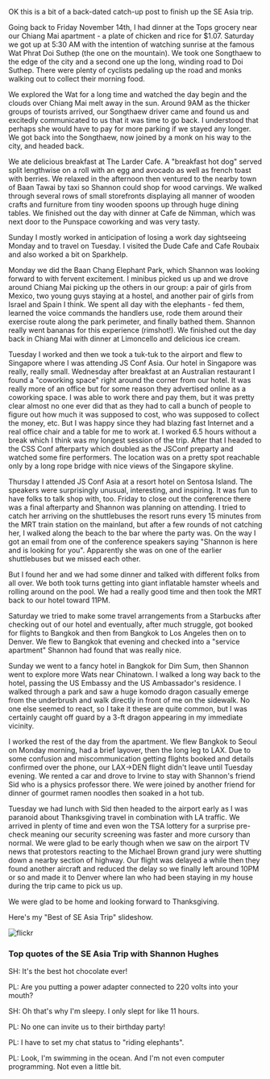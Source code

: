 OK this is a bit of a back-dated catch-up post to finish up the SE Asia trip.

Going back to Friday November 14th, I had dinner at the Tops grocery near our Chiang Mai apartment - a plate of chicken and rice for $1.07. Saturday we got up at 5:30 AM with the intention of watching sunrise at the famous Wat Phrat Doi Suthep (the one on the mountain). We took one Songthaew to the edge of the city and a second one up the long, winding road to Doi Suthep. There were plenty of cyclists pedaling up the road and monks walking out to collect their morning food.

We explored the Wat for a long time and watched the day begin and the clouds over Chiang Mai melt away in the sun. Around 9AM as the thicker groups of tourists arrived, our Songthaew driver came and found us and excitedly communicated to us that it was time to go back. I understood that perhaps she would have to pay for more parking if we stayed any longer. We got back into the Songthaew, now joined by a monk on his way to the city, and headed back.

We ate delicious breakfast at The Larder Cafe. A "breakfast hot dog" served split lengthwise on a roll with an egg and avocado as well as french toast with berries. We relaxed in the afternoon then ventured to the nearby town of Baan Tawai by taxi so Shannon could shop for wood carvings. We walked through several rows of small storefronts displaying all manner of wooden crafts and furniture from tiny wooden spoons up through huge dining tables. We finished out the day with dinner at Cafe de Nimman, which was next door to the Punspace coworking and was very tasty.

Sunday I mostly worked in anticipation of losing a work day sightseeing Monday and to travel on Tuesday. I visited the Dude Cafe and Cafe Roubaix and also worked a bit on Sparkhelp.

Monday we did the Baan Chang Elephant Park, which Shannon was looking forward to with fervent excitement. I minibus picked us up and we drove around Chiang Mai picking up the others in our group: a pair of girls from Mexico, two young guys staying at a hostel, and another pair of girls from Israel and Spain I think. We spent all day with the elephants - fed them, learned the voice commands the handlers use, rode them around their exercise route along the park perimeter, and finally bathed them. Shannon really went bananas for this experience (rimshot!). We finished out the day back in Chiang Mai with dinner at Limoncello and delicious ice cream.

Tuesday I worked and then we took a tuk-tuk to the airport and flew to Singapore where I was attending JS Conf Asia. Our hotel in Singapore was really, really small. Wednesday after breakfast at an Australian restaurant I found a "coworking space" right around the corner from our hotel. It was really more of an office but for some reason they advertised online as a coworking space. I was able to work there and pay them, but it was pretty clear almost no one ever did that as they had to call a bunch of people to figure out how much it was supposed to cost, who was supposed to collect the money, etc. But I was happy since they had blazing fast Internet and a real office chair and a table for me to work at. I worked 6.5 hours without a break which I think was my longest session of the trip. After that I headed to the CSS Conf afterparty which doubled as the JSConf preparty and watched some fire performers. The location was on a pretty spot reachable only by a long rope bridge with nice views of the Singapore skyline.

Thursday I attended JS Conf Asia at a resort hotel on Sentosa Island. The speakers were surprisingly unusual, interesting, and inspiring. It was fun to have folks to talk shop with, too. Friday to close out the conference there was a final afterparty and Shannon was planning on attending. I tried to catch her arriving on the shuttlebuses the resort runs every 15 minutes from the MRT train station on the mainland, but after a few rounds of not catching her, I walked along the beach to the bar where the party was. On the way I got an email from one of the conference speakers saying "Shannon is here and is looking for you". Apparently she was on one of the earlier shuttlebuses but we missed each other.

But I found her and we had some dinner and talked with different folks from all over. We both took turns getting into giant inflatable hamster wheels and rolling around on the pool. We had a really good time and then took the MRT back to our hotel toward 11PM.

Saturday we tried to make some travel arrangements from a Starbucks after checking out of our hotel and eventually, after much struggle, got booked for flights to Bangkok and then from Bangkok to Los Angeles then on to Denver. We flew to Bangkok that evening and checked into a "service apartment" Shannon had found that was really nice.

Sunday we went to a fancy hotel in Bangkok for Dim Sum, then Shannon went to explore more Wats near Chinatown. I walked a long way back to the hotel, passing the US Embassy and the US Ambassador's residence. I walked through a park and saw a huge komodo dragon casually emerge from the underbrush and walk directly in front of me on the sidewalk. No one else seemed to react, so I take it these are quite common, but I was certainly caught off guard by a 3-ft dragon appearing in my immediate vicinity.

I worked the rest of the day from the apartment. We flew Bangkok to Seoul on Monday morning, had a brief layover, then the long leg to LAX. Due to some confusion and miscommunication getting flights booked and details confirmed over the phone, our LAX->DEN flight didn't leave until Tuesday evening. We rented a car and drove to Irvine to stay with Shannon's friend Sid who is a physics professor there. We were joined by another friend for dinner of gourmet ramen noodles then soaked in a hot tub.

Tuesday we had lunch with Sid then headed to the airport early as I was paranoid about Thanksgiving travel in combination with LA traffic. We arrived in plenty of time and even won the TSA lottery for a surprise pre-check meaning our security screening was faster and more cursory than normal. We were glad to be early though when we saw on the airport TV news that protestors reacting to the Michael Brown grand jury were shutting down a nearby section of highway. Our flight was delayed a while then they found another aircraft and reduced the delay so we finally left around 10PM or so and made it to Denver where Ian who had been staying in my house during the trip came to pick us up.

We were glad to be home and looking forward to Thanksgiving.

Here's my "Best of SE Asia Trip" slideshow.

![flickr](https://www.flickr.com/photos/88096431@N00/sets/72157647341676134/)

### Top quotes of the SE Asia Trip with Shannon Hughes

SH: It's the best hot chocolate ever!

PL: Are you putting a power adapter connected to 220 volts into your mouth?

SH: Oh that's why I'm sleepy. I only slept for like 11 hours.

PL: No one can invite us to their birthday party!

PL: I have to set my chat status to "riding elephants".

PL: Look, I'm swimming in the ocean. And I'm not even computer programming. Not even a little bit.
